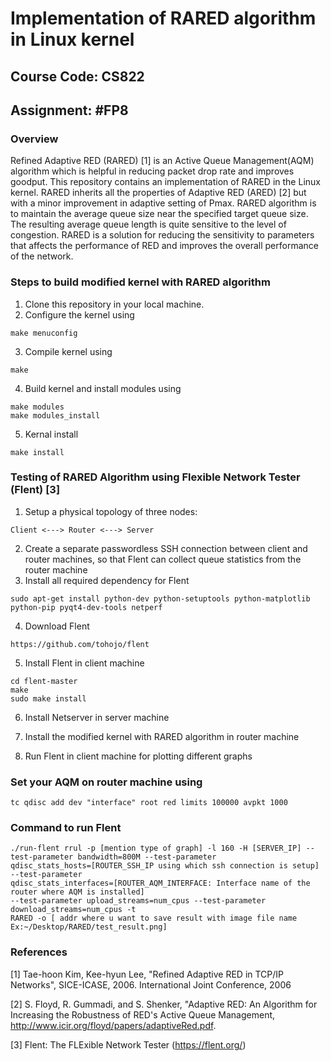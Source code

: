 # Implementation of RARED algorithm in Linux kernel
## Course Code: CS822	<br/>
## Assignment: #FP8	<br/>

### Overview		<br/>
Refined Adaptive RED (RARED) [1] is an Active Queue Management(AQM) algorithm which is helpful in reducing packet drop rate and improves goodput. This repository contains an implementation of RARED in the Linux kernel. RARED inherits all the properties of Adaptive RED (ARED) [2] but with a minor improvement in adaptive setting of Pmax. RARED algorithm is to maintain the average queue size near the specified target queue size. The resulting average queue length is quite sensitive to the level of congestion. RARED is a solution for reducing the sensitivity to parameters that affects the performance of RED and improves the overall performance of the network.

### Steps to build modified kernel with RARED algorithm
1. Clone this repository in your local machine.
2. Configure the kernel using 
``` 
make menuconfig
```
3. Compile kernel using
```
make
```
4. Build kernel and install modules using
```
make modules
make modules_install
```
5. Kernal install
```
make install
```
### Testing of RARED Algorithm using Flexible Network Tester (Flent) [3]
1. Setup a physical topology of three nodes:
```
Client <---> Router <---> Server
```
2. Create a separate passwordless SSH connection between client and router machines, so that Flent can collect queue statistics from the router machine
3. Install all required dependency for Flent
```
sudo apt-get install python-dev python-setuptools python-matplotlib python-pip pyqt4-dev-tools netperf
```
4. Download Flent
```
https://github.com/tohojo/flent
```
5. Install Flent in client machine
```
cd flent-master
make
sudo make install
```
6. Install Netserver in server machine

7. Install the modified kernel with RARED algorithm in router machine

8. Run Flent in client machine for plotting different graphs
### Set your AQM on router machine using
```
tc qdisc add dev "interface" root red limits 100000 avpkt 1000
```
### Command to run Flent 
```
./run-flent rrul -p [mention type of graph] -l 160 -H [SERVER_IP] --test-parameter bandwidth=800M --test-parameter
qdisc_stats_hosts=[ROUTER_SSH_IP using which ssh connection is setup] --test-parameter 
qdisc_stats_interfaces=[ROUTER_AQM_INTERFACE: Interface name of the router where AQM is installed] 
--test-parameter upload_streams=num_cpus --test-parameter download_streams=num_cpus -t 
RARED -o [ addr where u want to save result with image file name Ex:~/Desktop/RARED/test_result.png]
```


### References         <br/>

[1] Tae-hoon Kim, Kee-hyun Lee, "Refined Adaptive RED in TCP/IP Networks", SICE-ICASE, 2006. International Joint Conference, 2006

[2] S. Floyd, R. Gummadi, and S. Shenker, "Adaptive RED: An Algorithm for Increasing the Robustness of RED's Active Queue Management, http://www.icir.org/floyd/papers/adaptiveRed.pdf.

[3] Flent: The FLExible Network Tester (https://flent.org/)
